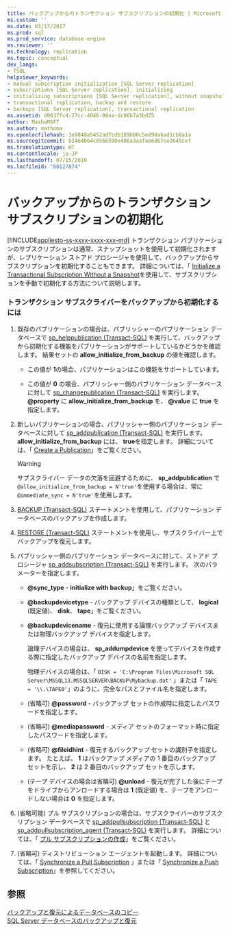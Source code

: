 ```yaml
---
title: バックアップからのトランザクション サブスクリプションの初期化 | Microsoft Docs
ms.custom: ''
ms.date: 03/17/2017
ms.prod: sql
ms.prod_service: database-engine
ms.reviewer: ''
ms.technology: replication
ms.topic: conceptual
dev_langs:
- TSQL
helpviewer_keywords:
- manual subscription initialization [SQL Server replication]
- subscriptions [SQL Server replication], initializing
- initializing subscriptions [SQL Server replication], without snapshots
- transactional replication, backup and restore
- backups [SQL Server replication], transactional replication
ms.assetid: d0637fc4-27cc-4046-98ea-dc86b7a3bd75
author: MashaMSFT
ms.author: mathoma
ms.openlocfilehash: 3e0848a5452ad7cdb189b00c5ed90a6ad1cb8a1a
ms.sourcegitcommit: b2464064c0566590e486a3aafae6d67ce2645cef
ms.translationtype: HT
ms.contentlocale: ja-JP
ms.lasthandoff: 07/15/2019
ms.locfileid: "68127874"
---
```

# <a name="initialize-a-transactional-subscription-from-a-backup"></a>バックアップからのトランザクション サブスクリプションの初期化
[!INCLUDE[appliesto-ss-xxxx-xxxx-xxx-md](../../includes/appliesto-ss-xxxx-xxxx-xxx-md.md)]
  トランザクション パブリケーションのサブスクリプションは通常、スナップショットを使用して初期化されますが、レプリケーション ストアド プロシージャを使用して、バックアップからサブスクリプションを初期化することもできます。 詳細については、「 [Initialize a Transactional Subscription Without a Snapshot](../../relational-databases/replication/initialize-a-transactional-subscription-without-a-snapshot.md)を使用して、サブスクリプションを手動で初期化する方法について説明します。  
  
### <a name="to-initialize-a-transactional-subscriber-from-a-backup"></a>トランザクション サブスクライバーをバックアップから初期化するには  
  
1.  既存のパブリケーションの場合は、パブリッシャーのパブリケーション データベースで [sp_helppublication &#40;Transact-SQL&#41;](../../relational-databases/system-stored-procedures/sp-helppublication-transact-sql.md) を実行して、バックアップから初期化する機能をパブリケーションがサポートしているかどうかを確認します。 結果セットの **allow_initialize_from_backup** の値を確認します。  
  
    -   この値が **1**の場合、パブリケーションはこの機能をサポートしています。  
  
    -   この値が **0** の場合、パブリッシャー側のパブリケーション データベースに対して [sp_changepublication &#40;Transact-SQL&#41;](../../relational-databases/system-stored-procedures/sp-changepublication-transact-sql.md) を実行します。 **@property** に **allow_initialize_from_backup** を、 **@value** に **true** を指定します。  
  
2.  新しいパブリケーションの場合、パブリッシャー側のパブリケーション データベースに対して [sp_addpublication &#40;Transact-SQL&#41;](../../relational-databases/system-stored-procedures/sp-addpublication-transact-sql.md) を実行します。 **allow_initialize_from_backup** には、 **true**を指定します。 詳細については、「 [Create a Publication](../../relational-databases/replication/publish/create-a-publication.md)」をご覧ください。  
  
    > [!WARNING]  
    >  サブスクライバー データの欠落を回避するために、 **sp_addpublication** で `@allow_initialize_from_backup = N'true'`を使用する場合は、常に `@immediate_sync = N'true'`を使用します。  
  
3.  [BACKUP &#40;Transact-SQL&#41;](../../t-sql/statements/backup-transact-sql.md) ステートメントを使用して、パブリケーション データベースのバックアップを作成します。  
  
4.  [RESTORE &#40;Transact-SQL&#41;](../../t-sql/statements/restore-statements-transact-sql.md) ステートメントを使用し、サブスクライバー上でバックアップを復元します。  
  
5.  パブリッシャー側のパブリケーション データベースに対して、ストアド プロシージャ [sp_addsubscription &#40;Transact-SQL&#41;](../../relational-databases/system-stored-procedures/sp-addsubscription-transact-sql.md) を実行します。 次のパラメーターを指定します。  
  
    -   **@sync_type** - **initialize with backup**」をご覧ください。  
  
    -   **@backupdevicetype** - バックアップ デバイスの種類として、 **logical** (既定値)、 **disk**、 **tape**」をご覧ください。  
  
    -   **@backupdevicename** - 復元に使用する論理バックアップ デバイスまたは物理バックアップ デバイスを指定します。  
  
         論理デバイスの場合は、 **sp_addumpdevice** を使ってデバイスを作成する際に指定したバックアップ デバイスの名前を指定します。  
  
         物理デバイスの場合は、「 `DISK = 'C:\Program Files\Microsoft SQL Server\MSSQL13.MSSQLSERVER\BACKUP\Mybackup.dat'` 」または「 `TAPE = '\\.\TAPE0'`」のように、完全なパスとファイル名を指定します。  
  
    -   (省略可) **@password** - バックアップ セットの作成時に指定したパスワードを指定します。  
  
    -   (省略可) **@mediapassword** - メディア セットのフォーマット時に指定したパスワードを指定します。  
  
    -   (省略可) **@fileidhint** - 復元するバックアップ セットの識別子を指定します。 たとえば、 **1** はバックアップ メディアの 1 番目のバックアップ セットを示し、 **2** は 2 番目のバックアップ セットを示します。  
  
    -   (テープ デバイスの場合は省略可) **@unload** - 復元が完了した後にテープをドライブからアンロードする場合は **1** (既定値) を、テープをアンロードしない場合は **0** を指定します。  
  
6.  (省略可能) プル サブスクリプションの場合は、サブスクライバーのサブスクリプション データベースで [sp_addpullsubscription &#40;Transact-SQL&#41;](../../relational-databases/system-stored-procedures/sp-addpullsubscription-transact-sql.md) と [sp_addpullsubscription_agent &#40;Transact-SQL&#41;](../../relational-databases/system-stored-procedures/sp-addpullsubscription-agent-transact-sql.md) を実行します。 詳細については、「 [プル サブスクリプションの作成](../../relational-databases/replication/create-a-pull-subscription.md)」をご覧ください。  
  
7.  (省略可) ディストリビューション エージェントを起動します。 詳細については、「 [Synchronize a Pull Subscription](../../relational-databases/replication/synchronize-a-pull-subscription.md) 」または「 [Synchronize a Push Subscription](../../relational-databases/replication/synchronize-a-push-subscription.md)」を参照してください。  
  
## <a name="see-also"></a>参照  
 [バックアップと復元によるデータベースのコピー](../../relational-databases/databases/copy-databases-with-backup-and-restore.md)   
 [SQL Server データベースのバックアップと復元](../../relational-databases/backup-restore/back-up-and-restore-of-sql-server-databases.md)  
  
  
